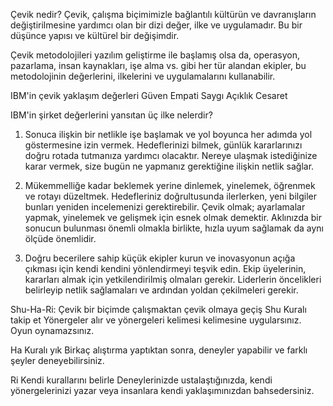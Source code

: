 Çevik nedir?
Çevik, çalışma biçimimizle bağlantılı kültürün ve davranışların değiştirilmesine yardımcı olan bir dizi değer, ilke ve uygulamadır. Bu bir düşünce yapısı ve kültürel bir değişimdir.

Çevik metodolojileri yazılım geliştirme ile başlamış olsa da, operasyon, pazarlama, insan kaynakları, işe alma vs. gibi her tür alandan ekipler, bu metodolojinin değerlerini, ilkelerini ve uygulamalarını kullanabilir.

IBM'in çevik yaklaşım değerleri
Güven
Empati
Saygı
Açıklık
Cesaret

IBM'in şirket değerlerini yansıtan üç ilke nelerdir?
1. Sonuca ilişkin bir netlikle işe başlamak ve yol boyunca her adımda yol göstermesine izin vermek.
Hedeflerinizi bilmek, günlük kararlarınızı doğru rotada tutmanıza yardımcı olacaktır. Nereye ulaşmak istediğinize karar vermek, size bugün ne yapmanız gerektiğine ilişkin netlik sağlar.

2. Mükemmelliğe kadar beklemek yerine dinlemek, yinelemek, öğrenmek ve rotayı düzeltmek.
Hedefleriniz doğrultusunda ilerlerken, yeni bilgiler bunları yeniden incelemenizi gerektirebilir. Çevik olmak; ayarlamalar yapmak, yinelemek ve gelişmek için esnek olmak demektir. Aklınızda bir sonucun bulunması önemli olmakla birlikte, hızla uyum sağlamak da aynı ölçüde önemlidir.

3. Doğru becerilere sahip küçük ekipler kurun ve inovasyonun açığa çıkması için kendi kendini yönlendirmeyi teşvik edin.
Ekip üyelerinin, kararları almak için yetkilendirilmiş olmaları gerekir. Liderlerin öncelikleri belirleyip netlik sağlamaları ve ardından yoldan çekilmeleri gerekir.

Shu-Ha-Ri: Çevik bir biçimde çalışmaktan çevik olmaya geçiş
Shu
Kuralı takip et
Yönergeler alır ve yönergeleri kelimesi kelimesine uygularsınız. Oyun oynamazsınız.

Ha
Kuralı yık
Birkaç alıştırma yaptıktan sonra, deneyler yapabilir ve farklı şeyler deneyebilirsiniz.

Ri
Kendi kurallarını belirle
Deneylerinizde ustalaştığınızda, kendi yönergelerinizi yazar veya insanlara kendi yaklaşımınızdan bahsedersiniz.

